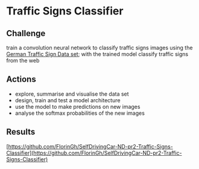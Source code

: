 # Traffic Signs Classifier

## Challenge

train a  convolution neural network to classify traffic signs images using the [German Traffic Sign Data set](http://benchmark.ini.rub.de/?section=gtsrb&subsection=dataset); with the trained model classify traffic signs from the web

## Actions

* explore, summarise and visualise the data set
* design, train and test a model architecture
* use the model to make predictions on new images
* analyse the softmax probabilities of the new images

## Results

 [https://github.com/FlorinGh/SelfDrivingCar-ND-pr2-Traffic-Signs-Classifier](https://github.com/FlorinGh/SelfDrivingCar-ND-pr2-Traffic-Signs-Classifier)


